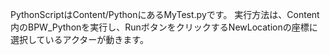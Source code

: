 PythonScriptはContent/PythonにあるMyTest.pyです。
実行方法は、Content内のBPW_Pythonを実行し、RunボタンをクリックするNewLocationの座標に選択しているアクターが動きます。
